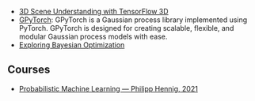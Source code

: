 - [3D Scene Understanding with TensorFlow 3D](http://ai.googleblog.com/2021/02/3d-scene-understanding-with-tensorflow.html "3D Scene Understanding with TensorFlow 3D")
- [GPyTorch](https://github.com/cornellius-gp/gpytorch): GPyTorch is a Gaussian process library implemented using PyTorch. GPyTorch is designed for creating scalable, flexible, and modular Gaussian process models with ease.
- [Exploring Bayesian Optimization](https://distill.pub/2020/bayesian-optimization/)

## Courses
- [Probabilistic Machine Learning — Philipp Hennig, 2021](https://www.youtube.com/watch?v=UbaVGD4Lfis&list=PL05umP7R6ij1tHaOFY96m5uX3J21a6yNd)